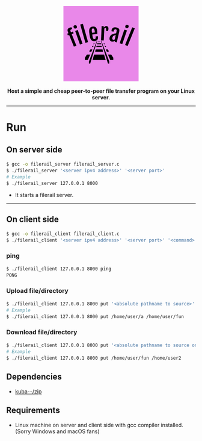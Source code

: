 <p align="center"><img src="https://github.com/vi88i/filerail/blob/main/assets/filerail.png" alt="filerail"></p>

<p align="center"><b>Host a simple and cheap peer-to-peer file transfer program on your Linux server</b>.</p>

---

# Run

## On server side

```bash
$ gcc -o filerail_server filerail_server.c
$ ./filerail_server '<server ipv4 address>' '<server port>'
# Example
$ ./filerail_server 127.0.0.1 8000
```

- It starts a filerail server.

---

## On client side

```bash
$ gcc -o filerail_client filerail_client.c
$ ./filerail_client '<server ipv4 address>' '<server port>' '<command>' '<...args>'
```

### ping

```bash
$ ./filerail_client 127.0.0.1 8000 ping
PONG
```

### Upload file/directory

```bash
$ ./filerail_client 127.0.0.1 8000 put '<absolute pathname to source>' '<absolute pathname of target dir on server>'
# Example
$ ./filerail_client 127.0.0.1 8000 put /home/user/a /home/user/fun
```

### Download file/directory

```bash
$ ./filerail_client 127.0.0.1 8000 put '<absolute pathname to source on server>' '<absolute pathname of target dir on client>'
# Example
$ ./filerail_client 127.0.0.1 8000 put /home/user/fun /home/user2
```

## Dependencies

- <a href="https://github.com/kuba--/zip">kuba--/zip</a> 

## Requirements

- Linux machine on server and client side with gcc compiler installed. (Sorry Windows and macOS fans)
